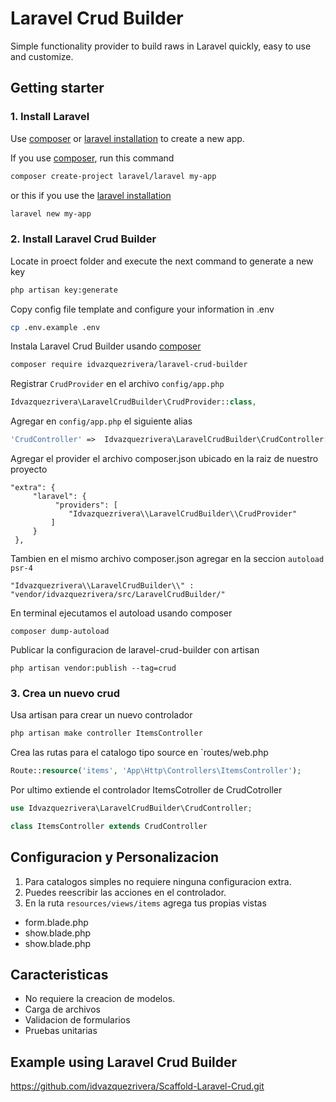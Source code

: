 # Laravel Crud Builder
Simple functionality provider to build raws in Laravel quickly, easy to use and customize.

## Getting starter

### 1. Install Laravel 

Use [composer](https://getcomposer.org/) or [laravel installation](https://laravel.com/docs/8.x/installation) to create a new app.

If you use [composer](https://getcomposer.org/), run this command
```bash
composer create-project laravel/laravel my-app
```

or this if you use the [laravel installation](https://laravel.com/docs/8.x/installation)
```bash
laravel new my-app
``` 

### 2. Install Laravel Crud Builder
Locate in proect folder and execute the next command to generate a new key 
```bash
php artisan key:generate
```

Copy config file template and configure your information in .env  
```bash
cp .env.example .env
```

Instala Laravel Crud Builder usando [composer](https://getcomposer.org/)
```bash
composer require idvazquezrivera/laravel-crud-builder
```

Registrar `CrudProvider` en el archivo `config/app.php`  
```php
Idvazquezrivera\LaravelCrudBuilder\CrudProvider::class,
```

Agregar en `config/app.php` el siguiente alias
```php
'CrudController' =>  Idvazquezrivera\LaravelCrudBuilder\CrudController::class,
```

Agregar el provider el archivo composer.json ubicado en la raiz de nuestro proyecto
```
"extra": {
     "laravel": {
          "providers": [
             "Idvazquezrivera\\LaravelCrudBuilder\\CrudProvider"
         ]
     }
 },
```
Tambien en el mismo archivo composer.json agregar en la seccion `autoload psr-4` 
```
"Idvazquezrivera\\LaravelCrudBuilder\\" : "vendor/idvazquezrivera/src/LaravelCrudBuilder/"
```

En terminal ejecutamos el autoload usando composer
```
composer dump-autoload
```

Publicar la configuracion de laravel-crud-builder con artisan
```
php artisan vendor:publish --tag=crud        
```

### 3. Crea un nuevo crud 

Usa artisan para crear un nuevo controlador 
``` s
php artisan make controller ItemsController
```

Crea las rutas para el catalogo tipo source en `routes/web.php
```php
Route::resource('items', 'App\Http\Controllers\ItemsController');
```

Por ultimo extiende el controlador ItemsCotroller de CrudCotroller
```php
use Idvazquezrivera\LaravelCrudBuilder\CrudController;

class ItemsController extends CrudController

```

Configuracion y Personalizacion
-------------------------------
1. Para catalogos simples no requiere ninguna configuracion extra.
2. Puedes reescribir las acciones en el controlador.
3. En la ruta `resources/views/items` agrega tus propias vistas 
 - form.blade.php 
 - show.blade.php 
 - show.blade.php 


Caracteristicas
---------------
- No requiere la creacion de modelos.
- Carga de archivos
- Validacion de formularios
- Pruebas unitarias


Example using Laravel Crud Builder 
----------------------------------
https://github.com/idvazquezrivera/Scaffold-Laravel-Crud.git 